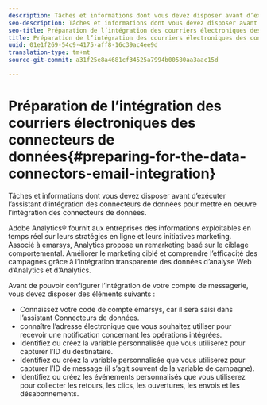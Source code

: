 ```yaml
---
description: Tâches et informations dont vous devez disposer avant d’exécuter l’assistant d’intégration des connecteurs de données pour mettre en oeuvre l’intégration des connecteurs de données.
seo-description: Tâches et informations dont vous devez disposer avant d’exécuter l’assistant d’intégration des connecteurs de données pour mettre en oeuvre l’intégration des connecteurs de données.
seo-title: Préparation de l’intégration des courriers électroniques des connecteurs de données
title: Préparation de l’intégration des courriers électroniques des connecteurs de données
uuid: 01e1f269-54c9-4175-aff8-16c39ac4ee9d
translation-type: tm+mt
source-git-commit: a31f25e8a4681cf34525a7994b00580aa3aac15d

---
```



# Préparation de l’intégration des courriers électroniques des connecteurs de données{#preparing-for-the-data-connectors-email-integration}

Tâches et informations dont vous devez disposer avant d’exécuter l’assistant d’intégration des connecteurs de données pour mettre en oeuvre l’intégration des connecteurs de données.

Adobe Analytics® fournit aux entreprises des informations exploitables en temps réel sur leurs stratégies en ligne et leurs initiatives marketing. Associé à emarsys, Analytics propose un remarketing basé sur le ciblage comportemental. Améliorer le marketing ciblé et comprendre l’efficacité des campagnes grâce à l’intégration transparente des données d’analyse Web d’Analytics et d’Analytics.

Avant de pouvoir configurer l’intégration de votre compte de messagerie, vous devez disposer des éléments suivants :

* Connaissez votre code de compte emarsys, car il sera saisi dans l’assistant Connecteurs de données.
* connaître l’adresse électronique que vous souhaitez utiliser pour recevoir une notification concernant les opérations intégrées.
* Identifiez ou créez la variable personnalisée que vous utiliserez pour capturer l’ID du destinataire.
* Identifiez ou créez la variable personnalisée que vous utiliserez pour capturer l’ID de message (il s’agit souvent de la variable de campagne).
* Identifiez ou créez les événements personnalisés que vous utiliserez pour collecter les retours, les clics, les ouvertures, les envois et les désabonnements.

